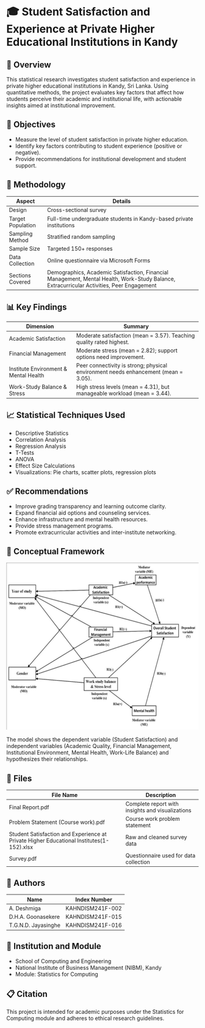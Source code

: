 # 🎓 Student Satisfaction and Experience at Private Higher Educational Institutions in Kandy

## 📘 Overview
This statistical research investigates student satisfaction and experience in private higher educational institutions in Kandy, Sri Lanka. Using quantitative methods, the project evaluates key factors that affect how students perceive their academic and institutional life, with actionable insights aimed at institutional improvement.

## 🎯 Objectives
- Measure the level of student satisfaction in private higher education.
- Identify key factors contributing to student experience (positive or negative).
- Provide recommendations for institutional development and student support.

## 🧪 Methodology

| Aspect           | Details                                         |
|------------------|------------------------------------------------|
| Design           | Cross-sectional survey                          |
| Target Population| Full-time undergraduate students in Kandy-based private institutions |
| Sampling Method  | Stratified random sampling                      |
| Sample Size      | Targeted 150+ responses                         |
| Data Collection  | Online questionnaire via Microsoft Forms       |
| Sections Covered | Demographics, Academic Satisfaction, Financial Management, Mental Health, Work-Study Balance, Extracurricular Activities, Peer Engagement |

## 📊 Key Findings

| Dimension                        | Summary                                               |
|---------------------------------|-------------------------------------------------------|
| Academic Satisfaction            | Moderate satisfaction (mean = 3.57). Teaching quality rated highest. |
| Financial Management             | Moderate stress (mean = 2.82); support options need improvement. |
| Institute Environment & Mental Health | Peer connectivity is strong; physical environment needs enhancement (mean = 3.05). |
| Work-Study Balance & Stress      | High stress levels (mean = 4.31), but manageable workload (mean = 3.44). |

## 📈 Statistical Techniques Used
- Descriptive Statistics  
- Correlation Analysis  
- Regression Analysis  
- T-Tests  
- ANOVA  
- Effect Size Calculations  
- Visualizations: Pie charts, scatter plots, regression plots

## ✅ Recommendations
- Improve grading transparency and learning outcome clarity.  
- Expand financial aid options and counseling services.  
- Enhance infrastructure and mental health resources.  
- Provide stress management programs.  
- Promote extracurricular activities and inter-institute networking.

## 🧠 Conceptual Framework

![Conceptual Framework](Conceptual_Framework.jpg)

The model shows the dependent variable (Student Satisfaction) and independent variables (Academic Quality, Financial Management, Institutional Environment, Mental Health, Work-Life Balance) and hypothesizes their relationships.

## 📂 Files

| File Name                                             | Description                          |
|-------------------------------------------------------|------------------------------------|
| Final Report.pdf                                      | Complete report with insights and visualizations |
| Problem Statement (Course work).pdf                   | Course work problem statement      |
| Student Satisfaction and Experience at Private Higher Educational Institutes(1-152).xlsx | Raw and cleaned survey data        |
| Survey.pdf                                           | Questionnaire used for data collection |

## 👥 Authors

| Name               | Index Number         |
|--------------------|----------------------|
| A. Deshmiga        | KAHNDISM241F-002     |
| D.H.A. Goonasekere | KAHNDISM241F-015     |
| T.G.N.D. Jayasinghe| KAHNDISM241F-016     |

## 📍 Institution and Module
- School of Computing and Engineering  
- National Institute of Business Management (NIBM), Kandy    
- Module: Statistics for Computing  

## 📋 Citation
This project is intended for academic purposes under the Statistics for Computing module and adheres to ethical research guidelines.
